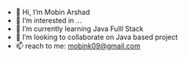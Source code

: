 - 👋 Hi, I’m Mobin Arshad
- 👀 I’m interested in ...
- 🌱 I’m currently learning Java Fulll Stack
- 💞️ I’m looking to collaborate on Java based project
- 📫 reach to me: mobink09@gmail.com

<!---
mobin09/mobin09 is a ✨ special ✨ repository because its `README.md` (this file) appears on your GitHub profile.
You can click the Preview link to take a look at your changes.
--->
